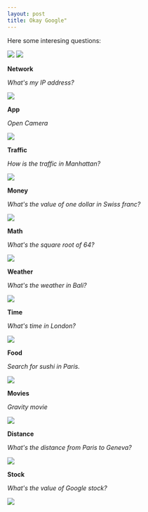 ```yaml
---
layout: post
title: Okay Google" 
---
```


Here some interesing questions:

![](../images/20131103-android_screenshot_okaygoogle.png)
![](../images/20131103-android_screenshot_okaygoogleresult.png)

**Network**

_What's my IP address?_

![](../images/20131103-android_screenshot_myIPaddress.png)

**App**

_Open Camera_ 

![](../images/20131103-android_screenshot_opencamera.png)

**Traffic**

_How is the traffic in Manhattan?_

![](../images/20131103-android_screenshot_trafficmanhattan.png)

**Money**

_What's the value of one dollar in Swiss franc?_

![](../images/20131103-android_screenshot_moneyconvertion.png)

**Math**

_What's the square root of 64?_

![](../images/20131103-android_screenshot_squareroot64.png)

**Weather**

_What's the weather in Bali?_

![](../images/20131103-android_screenshot_wheaterinbali.png)

**Time**

_What's time in London?_

![](../images/20131103-android_screenshot_timeinlondon.png)

**Food**

_Search for sushi in Paris._

![](../images/20131103-android_screenshot_sushiparis.png)

**Movies**

_Gravity movie_

![](/images/20131103-android_screenshot_gravitymovie.png)

**Distance**

_What's the distance from Paris to Geneva?_

![](../images/20131103-android_screenshot_parisgenova.png)

**Stock**

_What's the value of Google stock?_

![](../images/20131103-android_screenshot_googlestock.png)

